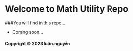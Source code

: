 # Welcome to Math Utility Repo
###You will find in this repo...
* Coming soon...

#### Copyright &#169; 2023 luân.nguyễn